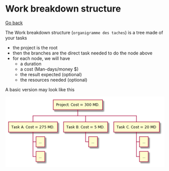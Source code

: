 # Work breakdown structure

[Go back](../index.md#organize-your-project)

The Work breakdown structure (`organigramme des taches`)
is a tree made of your tasks

* the project is the root
* then the branches are the direct task needed to do the node above
* for each node, we will have
    * a duration
    * a cost (Man-days/money $)
    * the result expected (optional)
    * the resources needed (optional)

A basic version may look like this

<pre class="d-none" style="display: none;">
@startwbs
* Project. Cost = 300 MD.
** Task A. Cost = 275 MD.
*** ...
*** ...
** Task B. Cost = 5 MD.
*** ...
** Task C. Cost = 20 MD
*** ...
*** ...
@endwbs
</pre>

![PlantUML code above](images/SoWkIImgAKygvj9I22ZApqfDBj5JSCulBb6mLJ0sC53mTT7Zqj9I24aipbPmXCiOcPj2PRGKzFIGQOXA9xXAT7KGUMU4II0hCCnnICrB0Re90000.png)